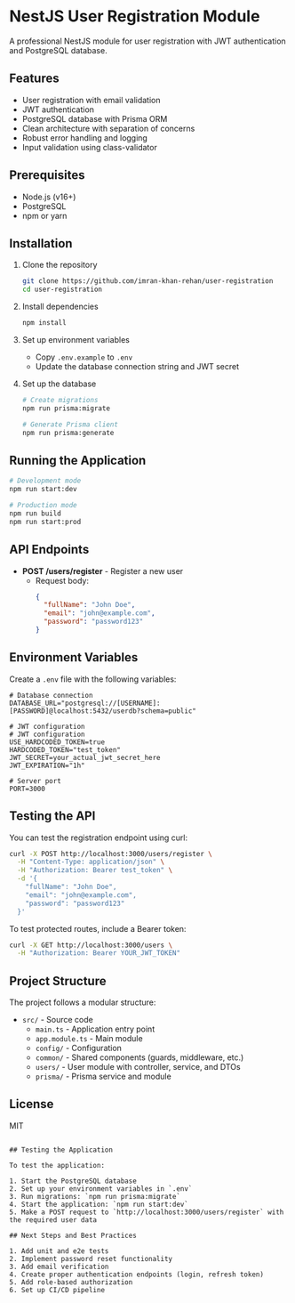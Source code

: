 # NestJS User Registration Module

A professional NestJS module for user registration with JWT authentication and PostgreSQL database.

## Features

- User registration with email validation
- JWT authentication
- PostgreSQL database with Prisma ORM
- Clean architecture with separation of concerns
- Robust error handling and logging
- Input validation using class-validator

## Prerequisites

- Node.js (v16+)
- PostgreSQL
- npm or yarn

## Installation

1. Clone the repository
   ```bash
   git clone https://github.com/imran-khan-rehan/user-registration
   cd user-registration
   ```

2. Install dependencies
   ```bash
   npm install
   ```

3. Set up environment variables
   - Copy `.env.example` to `.env`
   - Update the database connection string and JWT secret

4. Set up the database
   ```bash
   # Create migrations
   npm run prisma:migrate

   # Generate Prisma client
   npm run prisma:generate
   ```

## Running the Application

```bash
# Development mode
npm run start:dev

# Production mode
npm run build
npm run start:prod
```

## API Endpoints

- **POST /users/register** - Register a new user
  - Request body:
    ```json
    {
      "fullName": "John Doe",
      "email": "john@example.com",
      "password": "password123"
    }
    ```

## Environment Variables

Create a `.env` file with the following variables:

```
# Database connection
DATABASE_URL="postgresql://[USERNAME]:[PASSWORD]@localhost:5432/userdb?schema=public"

# JWT configuration
# JWT configuration
USE_HARDCODED_TOKEN=true
HARDCODED_TOKEN="test_token"
JWT_SECRET=your_actual_jwt_secret_here
JWT_EXPIRATION="1h"

# Server port
PORT=3000
```

## Testing the API

You can test the registration endpoint using curl:

```bash
curl -X POST http://localhost:3000/users/register \
  -H "Content-Type: application/json" \
  -H "Authorization: Bearer test_token" \
  -d '{
    "fullName": "John Doe",
    "email": "john@example.com",
    "password": "password123"
  }'
```

To test protected routes, include a Bearer token:

```bash
curl -X GET http://localhost:3000/users \
  -H "Authorization: Bearer YOUR_JWT_TOKEN"
```

## Project Structure

The project follows a modular structure:

- `src/` - Source code
  - `main.ts` - Application entry point
  - `app.module.ts` - Main module
  - `config/` - Configuration
  - `common/` - Shared components (guards, middleware, etc.)
  - `users/` - User module with controller, service, and DTOs
  - `prisma/` - Prisma service and module

## License

MIT
```

## Testing the Application

To test the application:

1. Start the PostgreSQL database
2. Set up your environment variables in `.env`
3. Run migrations: `npm run prisma:migrate`
4. Start the application: `npm run start:dev`
5. Make a POST request to `http://localhost:3000/users/register` with the required user data

## Next Steps and Best Practices

1. Add unit and e2e tests
2. Implement password reset functionality
3. Add email verification
4. Create proper authentication endpoints (login, refresh token)
5. Add role-based authorization
6. Set up CI/CD pipeline
